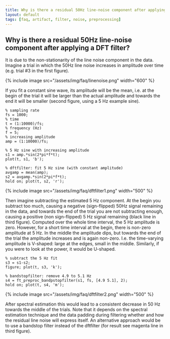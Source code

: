 ```yaml
---
title: Why is there a residual 50Hz line-noise component after applying a DFT filter?
layout: default
tags: [faq, artifact, filter, noise, preprocessing]
---
```


## Why is there a residual 50Hz line-noise component after applying a DFT filter?

It is due to the non-stationarity of the line noise component in the data. Imagine a trial in which the 50Hz line noise increases in amplitude over time (e.g. trial #3 in the first figure). 

{% include image src="/assets/img/faq/linenoise.png" width="600" %}

If you fit a constant sine wave, its amplitude will be the mean, i.e. at the begin of the trial it will be larger than the actual amplitude and towards the end it will be smaller (second figure, using a 5 Hz example sine).

    % sampling rate
    fs = 1000;
    % time
    t = (1:10000)/fs;
    % frequency (Hz)
    f = 5;         
    % increasing amplitude
    amp = (1:10000)/fs;

    % 5 Hz sine with increasing amplitude
    s1 = amp.*sin(2*pi*f*t);
    plot(t, s1, 'b');

    % dftfilter: fit 5 Hz sine (with constant amplitude)
    avgamp = mean(amp);
    s2 = avgamp.*sin(2*pi*f*t);
    hold on; plot(t, s2, 'r');

{% include image src="/assets/img/faq/dftfilter1.png" width="500" %}

Then imagine subtracting the estimated 5 Hz component. At the begin you subtract too much, causing a negative (sign-flipped) 50Hz signal remaining in the data, and towards the end of the trial you are not subtracting enough, causing a positive (non sign-flipped) 5 Hz signal remaining (black line in third figure). Computed over the whole time interval, the 5 Hz amplitude is zero. However, for a short time interval at the begin, there is non-zero amplitude at 5 Hz. In the middle the amplitude dips, but towards the end of the trial the amplitude increases and is again non-zero. I.e. the time-varying amplitude is V-shaped: large at the edges, small in the middle. Similarly, if you were to look at the power, it would be U-shaped.

    % subtract the 5 Hz fit
    s3 = s1-s2;
    figure; plot(t, s3, 'k'); 

    % bandstopfilter: remove 4.9 to 5.1 Hz 
    s4 = ft_preproc_bandpstopfilter(s1, fs, [4.9 5.1], 2);
    hold on; plot(t, s4, 'm');  

{% include image src="/assets/img/faq/dftfilter2.png" width="500" %}

After spectral estimation this would lead to a consistent decrease in 50 Hz towards the middle of the trials. Note that it depends on the spectral estimation technique and the data padding during filtering whether and how the residual line noise will express itself. An alternative approach would be to use a bandstop filter instead of the dftfilter (for result see magenta line in third figure).
